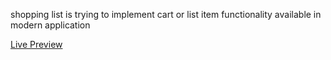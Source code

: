 shopping list is trying to implement cart or list item functionality available in modern application

[Live Preview](https://n7a1b4kx.github.io/odin-extras/shoppingList/)

